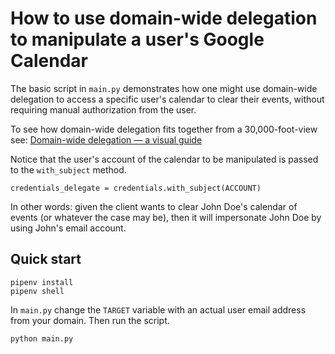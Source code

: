 # How to use domain-wide delegation to manipulate a user's Google Calendar

The basic script in `main.py` demonstrates how one might use domain-wide delegation to access a specific user's calendar to clear their events, without requiring manual authorization from the user.

To see how domain-wide delegation fits together from a 30,000-foot-view see: [Domain-wide delegation — a visual guide](https://github.com/lewisrodgers/notes/blob/master/domain-wide-delegation-visual-guide.md)

Notice that the user's account of the calendar to be manipulated is passed to the `with_subject` method.

```
credentials_delegate = credentials.with_subject(ACCOUNT)
```

In other words: given the client wants to clear John Doe's calendar of events (or whatever the case may be), then it will impersonate John Doe by using John's email account. 

## Quick start

```
pipenv install
pipenv shell
```

In `main.py` change the `TARGET` variable with an actual user email address from your domain. Then run the script.

```
python main.py
```